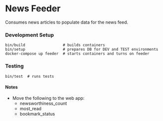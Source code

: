 # News Feeder
Consumes news articles to populate data for the news feed.

### Development Setup
    bin/build                 # builds containers
    bin/setup                 # prepares DB for DEV and TEST environments
    docker-compose up feeder  # starts containers and turns on feeder

### Testing 
    bin/test  # runs tests

#### Notes
* Move the following to the web app:
  * newsworthiness_count
  * most_read
  * bookmark_status
